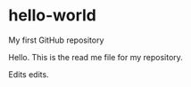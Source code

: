 # hello-world
My first GitHub repository

Hello. This is the read me file for my repository.

Edits edits.
